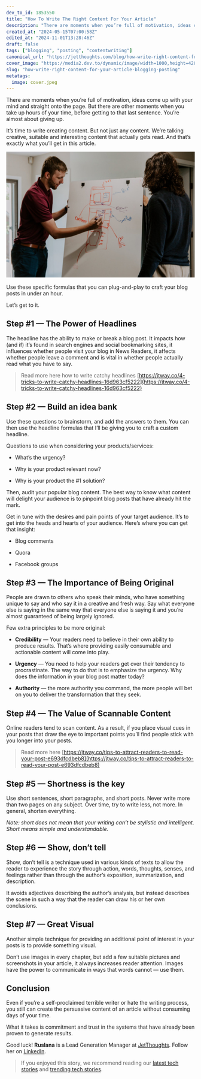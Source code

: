 ```yaml
---
dev_to_id: 1853550
title: "How To Write The Right Content For Your Article"
description: "There are moments when you’re full of motivation, ideas come up with your mind and straight onto the..."
created_at: "2024-05-15T07:00:58Z"
edited_at: "2024-11-01T13:28:46Z"
draft: false
tags: ["blogging", "posting", "contentwriting"]
canonical_url: "https://jetthoughts.com/blog/how-write-right-content-for-your-article-blogging-posting/"
cover_image: "https://media2.dev.to/dynamic/image/width=1000,height=420,fit=cover,gravity=auto,format=auto/https%3A%2F%2Fraw.githubusercontent.com%2Fjetthoughts%2Fjetthoughts.github.io%2Fmaster%2Fstatic%2Fassets%2Fimg%2Fblog%2Fhow-write-right-content-for-your-article-blogging-posting%2Ffile_0.jpeg"
slug: "how-write-right-content-for-your-article-blogging-posting"
metatags:
  image: cover.jpeg
---
```

There are moments when you’re full of motivation, ideas come up with your mind and straight onto the page. But there are other moments when you take up hours of your time, before getting to that last sentence. You’re almost about giving up.

It’s time to write creating content. But not just any content. We’re talking creative, suitable and interesting content that actually gets read. And that’s exactly what you’ll get in this article.

![Photo by [Kaleidico](https://unsplash.com/@kaleidico?utm_source=unsplash&utm_medium=referral&utm_content=creditCopyText) on [Unsplash](https://unsplash.com/s/photos/content?utm_source=unsplash&utm_medium=referral&utm_content=creditCopyText)](file_0.jpeg)

Use these specific formulas that you can plug-and-play to craft your blog posts in under an hour.

Let’s get to it.

## Step #1 — The Power of Headlines

The headline has the ability to make or break a blog post. It impacts how (and if) it’s found in search engines and social bookmarking sites, it influences whether people visit your blog in News Readers, it affects whether people leave a comment and is vital in whether people actually read what you have to say.
>  Read more here how to write catchy headlines [https://jtway.co/4-tricks-to-write-catchy-headlines-16d963cf5222](https://jtway.co/4-tricks-to-write-catchy-headlines-16d963cf5222)

## Step #2 — Build an idea bank

Use these questions to brainstorm, and add the answers to them. You can then use the headline formulas that I’ll be giving you to craft a custom headline.

Questions to use when considering your products/services:

* What’s the urgency?

* Why is your product relevant now?

* Why is your product the #1 solution?

Then, audit your popular blog content. The best way to know what content will delight your audience is to pinpoint blog posts that have already hit the mark.

Get in tune with the desires and pain points of your target audience. It’s to get into the heads and hearts of your audience. Here’s where you can get that insight:

* Blog comments

* Quora

* Facebook groups

## Step #3 — The Importance of Being Original

People are drawn to others who speak their minds, who have something unique to say and who say it in a creative and fresh way. Say what everyone else is saying in the same way that everyone else is saying it and you’re almost guaranteed of being largely ignored.

Few extra principles to be more original:

* **Credibility** — Your readers need to believe in their own ability to produce results. That’s where providing easily consumable and actionable content will come into play.

* **Urgency** — You need to help your readers get over their tendency to procrastinate. The way to do that is to emphasize the urgency. Why does the information in your blog post matter today?

* **Authority** — the more authority you command, the more people will bet on you to deliver the transformation that they seek.

## Step #4 — The Value of Scannable Content

Online readers tend to scan content. As a result, if you place visual cues in your posts that draw the eye to important points you’ll find people stick with you longer into your posts.
>  Read more here [https://jtway.co/tips-to-attract-readers-to-read-your-post-e693dfcdbeb8](https://jtway.co/tips-to-attract-readers-to-read-your-post-e693dfcdbeb8)

## Step #5 — Shortness is the key

Use short sentences, short paragraphs, and short posts. Never write more than two pages on any subject. Over time, try to write less, not more. In general, shorten everything.

*Note: short does not mean that your writing can’t be stylistic and intelligent. Short means simple and understandable.*

## Step #6 — Show, don’t tell

Show, don’t tell is a technique used in various kinds of texts to allow the reader to experience the story through action, words, thoughts, senses, and feelings rather than through the author’s exposition, summarization, and description.

It avoids adjectives describing the author’s analysis, but instead describes the scene in such a way that the reader can draw his or her own conclusions.

## Step #7 — Great Visual

Another simple technique for providing an additional point of interest in your posts is to provide something visual.

Don’t use images in every chapter, but add a few suitable pictures and screenshots in your article, it always increases reader attention. Images have the power to communicate in ways that words cannot — use them.

## Conclusion

Even if you’re a self-proclaimed terrible writer or hate the writing process, you still can create the persuasive content of an article without consuming days of your time.

What it takes is commitment and trust in the systems that have already been proven to generate results.

Good luck!
**Ruslana** is a Lead Generation Manager at [JetThoughts](https://www.jetthoughts.com/). Follow her on [LinkedIn](https://www.linkedin.com/in/ruslana-brykaliuk-970016135/).
>  If you enjoyed this story, we recommend reading our [latest tech stories](https://jtway.co/latest) and [trending tech stories](https://jtway.co/trending).
